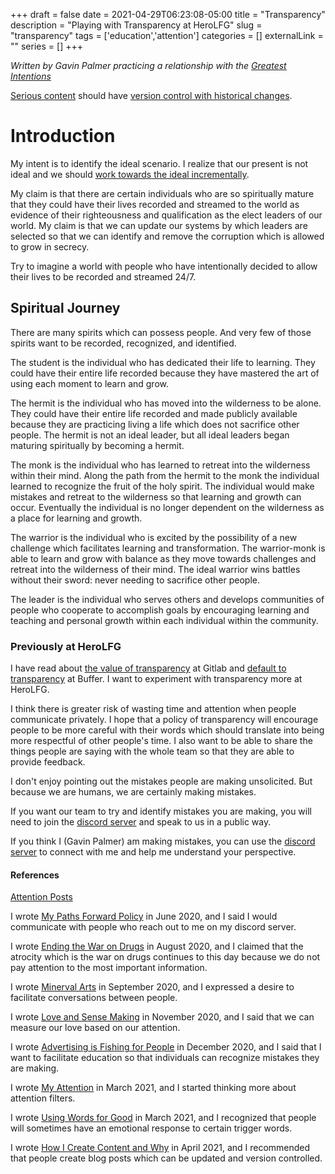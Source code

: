 +++ 
draft = false
date = 2021-04-29T06:23:08-05:00
title = "Transparency"
description = "Playing with Transparency at HeroLFG"
slug = "transparency" 
tags = ['education','attention']
categories = []
externalLink = ""
series = []
+++

*Written by Gavin Palmer practicing a relationship with the [Greatest Intentions](/posts/helping-the-greatest-intentions)*

[Serious content](/posts/content-creation) should have [version control with historical changes](https://github.com/heroLFG/hugo-herolfg-site/commits/dev/content/posts/reminders.md).

# Introduction

My intent is to identify the ideal scenario.  I realize that our present is not ideal and we should [work towards the ideal incrementally](/posts/limited-transparency-for-peace-on-earth).

My claim is that there are certain individuals who are so spiritually mature that they could have their lives recorded and streamed to the world as evidence of their righteousness and qualification as the elect leaders of our world.  My claim is that we can update our systems by which leaders are selected so that we can identify and remove the corruption which is allowed to grow in secrecy.

Try to imagine a world with people who have intentionally decided to allow their lives to be recorded and streamed 24/7.

## Spiritual Journey

There are many spirits which can possess people.  And very few of those spirits want to be recorded, recognized, and identified.

The student is the individual who has dedicated their life to learning.  They could have their entire life recorded because they have mastered the art of using each moment to learn and grow.

The hermit is the individual who has moved into the wilderness to be alone.  They could have their entire life recorded and made publicly available because they are practicing living a life which does not sacrifice other people.  The hermit is not an ideal leader, but all ideal leaders began maturing spiritually by becoming a hermit.

The monk is the individual who has learned to retreat into the wilderness within their mind.  Along the path from the hermit to the monk the individual learned to recognize the fruit of the holy spirit.  The individual would make mistakes and retreat to the wilderness so that learning and growth can occur.  Eventually the individual is no longer dependent on the wilderness as a place for learning and growth.

The warrior is the individual who is excited by the possibility of a new challenge which facilitates learning and transformation.  The warrior-monk is able to learn and grow with balance as they move towards challenges and retreat into the wilderness of their mind.  The ideal warrior wins battles without their sword: never needing to sacrifice other people.

The leader is the individual who serves others and develops communities of people who cooperate to accomplish goals by encouraging learning and teaching and personal growth within each individual within the community.

### Previously at HeroLFG

I have read about [the value of transparency](https://about.gitlab.com/handbook/values/#transparency) at Gitlab and [default to transparency](https://buffer.com/transparency) at Buffer.  I want to experiment with transparency more at HeroLFG.

I think there is greater risk of wasting time and attention when people communicate privately.  I hope that a policy of transparency will encourage people to be more careful with their words which should translate into being more respectful of other people's time.  I also want to be able to share the things people are saying with the whole team so that they are able to provide feedback.

I don't enjoy pointing out the mistakes people are making unsolicited.  But because we are humans, we are certainly making mistakes.

If you want our team to try and identify mistakes you are making, you will need to join the [discord server](https://discord.gg/wTsBWce) and speak to us in a public way.

If you think I (Gavin Palmer) am making mistakes, you can use the [discord server](https://discord.gg/wTsBWce) to connect with me and help me understand your perspective.

#### References

[Attention Posts](/tags/attention)

I wrote [My Paths Forward Policy](/posts/my-paths-forward-policy) in June 2020, and I said I would communicate with people who reach out to me on my discord server.

I wrote [Ending the War on Drugs](/posts/ending-the-war-on-drugs) in August 2020, and I claimed that the atrocity which is the war on drugs continues to this day because we do not pay attention to the most important information.

I wrote [Minerval Arts](/posts/minerval-arts) in September 2020, and I expressed a desire to facilitate conversations between people.

I wrote [Love and Sense Making](/posts/love-and-sense-making) in November 2020, and I said that we can measure our love based on our attention.

I wrote [Advertising is Fishing for People](/posts/advertising-is-fishing-for-people) in December 2020, and I said that I want to facilitate education so that individuals can recognize mistakes they are making.

I wrote [My Attention](/posts/my-attention) in March 2021, and I started thinking more about attention filters.

I wrote [Using Words for Good](/posts/using-words-for-good) in March 2021, and I recognized that people will sometimes have an emotional response to certain trigger words.

I wrote [How I Create Content and Why](/posts/content-creation) in April 2021, and I recommended that people create blog posts which can be updated and version controlled.
